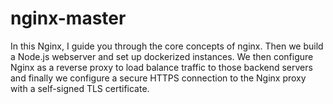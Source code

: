 # nginx-master
In this Nginx, I guide you through the core concepts of nginx. Then we build a Node.js webserver and set up dockerized instances. We then configure Nginx as a reverse proxy to load balance traffic to those backend servers and finally we configure a secure HTTPS connection to the Nginx proxy with a self-signed TLS certificate.
